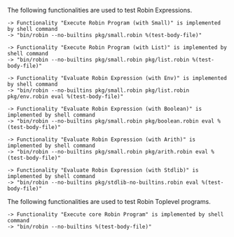 The following functionalities are used to test Robin Expressions.

    -> Functionality "Execute Robin Program (with Small)" is implemented by shell command
    -> "bin/robin --no-builtins pkg/small.robin %(test-body-file)"

    -> Functionality "Execute Robin Program (with List)" is implemented by shell command
    -> "bin/robin --no-builtins pkg/small.robin pkg/list.robin %(test-body-file)"

    -> Functionality "Evaluate Robin Expression (with Env)" is implemented by shell command
    -> "bin/robin --no-builtins pkg/small.robin pkg/list.robin pkg/env.robin eval %(test-body-file)"

    -> Functionality "Evaluate Robin Expression (with Boolean)" is implemented by shell command
    -> "bin/robin --no-builtins pkg/small.robin pkg/boolean.robin eval %(test-body-file)"

    -> Functionality "Evaluate Robin Expression (with Arith)" is implemented by shell command
    -> "bin/robin --no-builtins pkg/small.robin pkg/arith.robin eval %(test-body-file)"

    -> Functionality "Evaluate Robin Expression (with Stdlib)" is implemented by shell command
    -> "bin/robin --no-builtins pkg/stdlib-no-builtins.robin eval %(test-body-file)"

The following functionalities are used to test Robin Toplevel programs.

    -> Functionality "Execute core Robin Program" is implemented by shell command
    -> "bin/robin --no-builtins %(test-body-file)"
